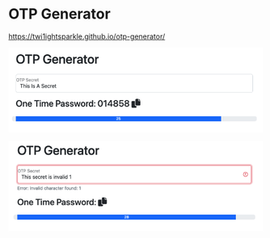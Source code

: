 # OTP Generator

<https://twi1ightsparkle.github.io/otp-generator/>

![](screenshot1.png)

![](screenshot2.png)
